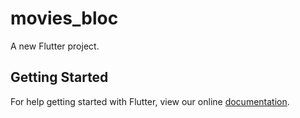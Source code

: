 # movies_bloc

A new Flutter project.

## Getting Started

For help getting started with Flutter, view our online
[documentation](https://flutter.io/).
